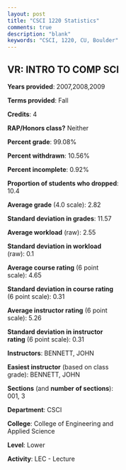 ```yaml
---
layout: post
title: "CSCI 1220 Statistics"
comments: true
description: "blank"
keywords: "CSCI, 1220, CU, Boulder"
--- 
```

<head>
<script src="https://ajax.googleapis.com/ajax/libs/jquery/2.1.3/jquery.min.js"></script>
<script src="https://dl.dropboxusercontent.com/s/pc42nxpaw1ea4o9/highcharts.js?dl=0"></script>
<!-- <script src="../assets/js/highcharts.js"></script> -->
<style type="text/css">@font-face {
	font-family: "Bebas Neue";
	src: url(https://www.filehosting.org/file/details/544349/BebasNeue%20Regular.otf) format("opentype");
	}
	h1.Bebas { 
		font-family: "Bebas Neue", Verdana, Tahoma;
	}
</style>
</head>
<body>
	<div id="container" style="float: right; width: 45%; height: 88%; margin-left: 2.5%; margin-right: 2.5%;"></div>
	<script language="JavaScript">
		$(document).ready(function() {
		var chart = {type: 'column'};
		var title = {text: 'Grade Distribution'};
		var xAxis = {categories: ['A','B','C','D','F'],crosshair: true};
		var yAxis = {min: 0,title: {text: 'Percentage'}};
		var tooltip = {headerFormat: '<center><b><span style="font-size:20px">{point.key}</span></b></center>',
		               pointFormat: '<td style="padding:0"><b>{point.y:.1f}%</b></td>',
		               footerFormat: '</table>',shared: true,useHTML: true};
		var plotOptions = {column: {pointPadding: 0.0,borderWidth: 0}};  
		var credits = {enabled: false};var series= [{name: 'Percent',data: [49.72,17.88,13.97,6.15,12.29,]}];
		var json = {};
		json.chart = chart;
		json.title = title;
		json.tooltip = tooltip;
		json.xAxis = xAxis;
		json.yAxis = yAxis;  
		json.series = series;
		json.plotOptions = plotOptions;  
		json.credits = credits;
		$('#container').highcharts(json);
	});
	</script>
</body>
			   
## VR: INTRO TO COMP SCI

**Years provided**: 2007,2008,2009

**Terms provided**: Fall

**Credits**: 4

**RAP/Honors class?** Neither

**Percent grade**: 99.08%

**Percent withdrawn**: 10.56%

**Percent incomplete**: 0.92%

**Proportion of students who dropped**: 10.4

**Average grade** (4.0 scale): 2.82

**Standard deviation in grades**: 11.57

**Average workload** (raw): 2.55

**Standard deviation in workload** (raw): 0.1

**Average course rating** (6 point scale): 4.65

**Standard deviation in course rating** (6 point scale): 0.31

**Average instructor rating** (6 point scale): 5.26

**Standard deviation in instructor rating** (6 point scale): 0.31

**Instructors**: BENNETT, JOHN

**Easiest instructor** (based on class grade): BENNETT, JOHN

**Sections** (and **number of sections**): 001, 3

**Department**: CSCI

**College**: College of Engineering and Applied Science

**Level**: Lower

**Activity**: LEC - Lecture
